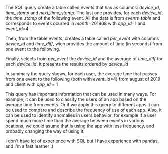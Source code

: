 The SQL query create a table called _events_ that has as columns: _device_id_, _time_stamp_ and _next_time_stamp_. The last one provides,
for each _device_id_, the _time_stamp_ of the following event. All the data is from _events_table_ and corresponds to events ocurred in _month_=201908
with _app_id_=1 and _event_id_=4.

Then, from the table _events_, creates a table called _per_event_ with columns _device_id_ and _time_diff_, wich provides the amount of time (in seconds) from one event
to the following.

Finally, selects from _per_event_ the _device_id_ and the average of _time_diff_ for each _device_id_. It presents the results ordered by _device_id_

In summary the query shows, for each user, the average time that passes from one event to the following (both with _event_id_=4) from august of 2019 and client with 
_app_id_ = 1

This query has important information that can be used in many ways. For example, it can be used to classify the users of an app based on the average time from events. Or if
we apply this query to different apps it can be used to compare and describe the frequency of use of each app.
Also, it can be used to identify anomalies in users behavior, for example if a user spend much more time than the average between events in various ocations,
we could asume that is using the app with less frequency, and probably changing the way of using it.

I don't have lot of experience with SQL but I have experience with pandas, and I'm a fast learner :)

